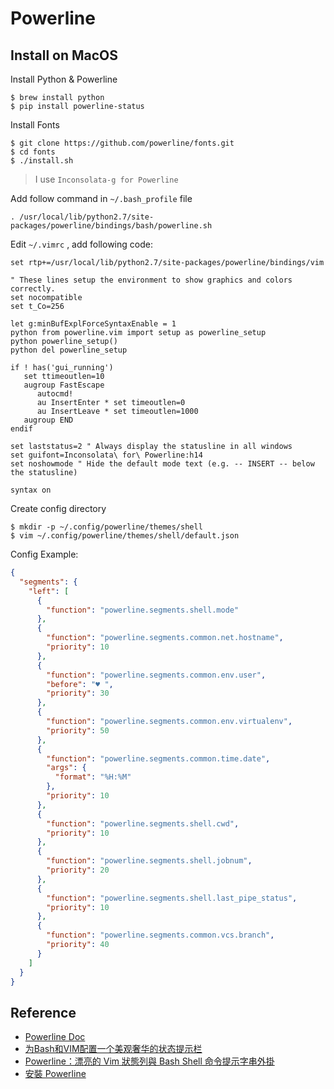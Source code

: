 # Powerline

## Install on MacOS

Install Python & Powerline

```
$ brew install python
$ pip install powerline-status
```

Install Fonts

```
$ git clone https://github.com/powerline/fonts.git
$ cd fonts
$ ./install.sh
```

> I use `Inconsolata-g for Powerline`

Add follow command in `~/.bash_profile` file

```
. /usr/local/lib/python2.7/site-packages/powerline/bindings/bash/powerline.sh
```

Edit `~/.vimrc` , add following code:

```vim
set rtp+=/usr/local/lib/python2.7/site-packages/powerline/bindings/vim

" These lines setup the environment to show graphics and colors correctly.
set nocompatible
set t_Co=256

let g:minBufExplForceSyntaxEnable = 1
python from powerline.vim import setup as powerline_setup
python powerline_setup()
python del powerline_setup

if ! has('gui_running')
   set ttimeoutlen=10
   augroup FastEscape
      autocmd!
      au InsertEnter * set timeoutlen=0
      au InsertLeave * set timeoutlen=1000
   augroup END
endif

set laststatus=2 " Always display the statusline in all windows
set guifont=Inconsolata\ for\ Powerline:h14
set noshowmode " Hide the default mode text (e.g. -- INSERT -- below the statusline)

syntax on
```

Create config directory

```
$ mkdir -p ~/.config/powerline/themes/shell
$ vim ~/.config/powerline/themes/shell/default.json
```

Config Example:

```json
{
  "segments": {
    "left": [
      {
        "function": "powerline.segments.shell.mode"
      },
      {
        "function": "powerline.segments.common.net.hostname",
        "priority": 10
      },
      {
        "function": "powerline.segments.common.env.user",
        "before": "♥ ",
        "priority": 30
      },
      {
        "function": "powerline.segments.common.env.virtualenv",
        "priority": 50
      },
      {
        "function": "powerline.segments.common.time.date",
        "args": {
          "format": "%H:%M"
        },
        "priority": 10
      },
      {
        "function": "powerline.segments.shell.cwd",
        "priority": 10
      },
      {
        "function": "powerline.segments.shell.jobnum",
        "priority": 20
      },
      {
        "function": "powerline.segments.shell.last_pipe_status",
        "priority": 10
      },
      {
        "function": "powerline.segments.common.vcs.branch",
        "priority": 40
      }
    ]
  }
}
```

## Reference

* [Powerline Doc](https://powerline.readthedocs.io/en/latest/installation/osx.html)
* [为Bash和VIM配置一个美观奢华的状态提示栏](http://cenalulu.github.io/linux/mac-powerline/)
* [Powerline：漂亮的 Vim 狀態列與 Bash Shell 命令提示字串外掛](https://blog.gtwang.org/linux/powerline-adds-powerful-statuslines-and-prompts-to-vim-and-bash/)
* [安裝 Powerline](http://bearsu.logdown.com/posts/305312-install-the-powerline)
